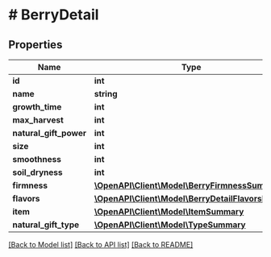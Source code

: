 # # BerryDetail

## Properties

Name | Type | Description | Notes
------------ | ------------- | ------------- | -------------
**id** | **int** |  | [readonly]
**name** | **string** |  |
**growth_time** | **int** |  |
**max_harvest** | **int** |  |
**natural_gift_power** | **int** |  |
**size** | **int** |  |
**smoothness** | **int** |  |
**soil_dryness** | **int** |  |
**firmness** | [**\OpenAPI\Client\Model\BerryFirmnessSummary**](BerryFirmnessSummary.md) |  |
**flavors** | [**\OpenAPI\Client\Model\BerryDetailFlavorsInner[]**](BerryDetailFlavorsInner.md) |  |
**item** | [**\OpenAPI\Client\Model\ItemSummary**](ItemSummary.md) |  |
**natural_gift_type** | [**\OpenAPI\Client\Model\TypeSummary**](TypeSummary.md) |  |

[[Back to Model list]](../../README.md#models) [[Back to API list]](../../README.md#endpoints) [[Back to README]](../../README.md)
